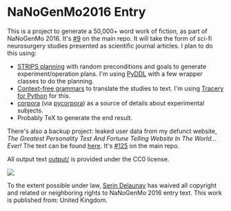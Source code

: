 # NaNoGenMo2016 Entry

This is a project to generate a 50,000+ word work of fiction, as part of NaNoGenMo 2016.
It's [#9](https://github.com/NaNoGenMo/2016/issues/9) on the main repo.
It will take the form of sci-fi neurosurgery studies presented as scientific journal articles.
I plan to do this using:
* [STRIPS planning](https://en.wikipedia.org/wiki/STRIPS) with random preconditions and goals to generate experiment/operation plans.
I'm using [PyDDL](https://github.com/garydoranjr/pyddl) with a few wrapper classes to do the planning.
* [Context-free grammars](https://en.wikipedia.org/wiki/Context-free_grammar) to translate the studies to text. I'm using [Tracery for Python](https://github.com/aparrish/pytracery) for this.
* [corpora](https://github.com/dariusk/corpora) (via [pycorpora](https://github.com/aparrish/pycorpora)) as a source of details about experimental subjects.
* Probably TeX to generate the end result.

There's also a backup project: leaked user data from my defunct website, *The Greatest Personality Test And Fortune Telling Website In The World... Ever!*
The text can be found [here](https://github.com/serin-delaunay/NaNoGenMo2016/blob/master/output/data_leak.md).
It's [#125](https://github.com/NaNoGenMo/2016/issues/125) on the main repo.

All output text [output/](https://github.com/serin-delaunay/NaNoGenMo2016/blob/master/output) is provided under the CC0 license.

<a href="http://creativecommons.org/publicdomain/zero/1.0/"><img src="http://i.creativecommons.org/p/zero/1.0/88x31.png"></a>

To the extent possible under law, [Serin Delaunay](https://github.com/serin-delaunay/NaNoGenMo2016) has waived all copyright and related or neighboring rights to NaNoGenMo 2016 entry text. This work is published from: United Kingdom.
